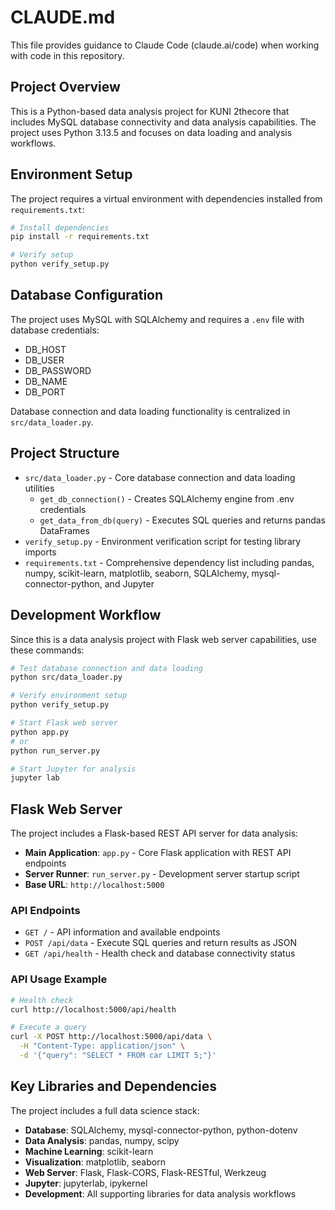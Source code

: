 # CLAUDE.md

This file provides guidance to Claude Code (claude.ai/code) when working with code in this repository.

## Project Overview

This is a Python-based data analysis project for KUNI 2thecore that includes MySQL database connectivity and data analysis capabilities. The project uses Python 3.13.5 and focuses on data loading and analysis workflows.

## Environment Setup

The project requires a virtual environment with dependencies installed from `requirements.txt`:

```bash
# Install dependencies
pip install -r requirements.txt

# Verify setup
python verify_setup.py
```

## Database Configuration

The project uses MySQL with SQLAlchemy and requires a `.env` file with database credentials:
- DB_HOST
- DB_USER  
- DB_PASSWORD
- DB_NAME
- DB_PORT

Database connection and data loading functionality is centralized in `src/data_loader.py`.

## Project Structure

- `src/data_loader.py` - Core database connection and data loading utilities
  - `get_db_connection()` - Creates SQLAlchemy engine from .env credentials
  - `get_data_from_db(query)` - Executes SQL queries and returns pandas DataFrames
- `verify_setup.py` - Environment verification script for testing library imports
- `requirements.txt` - Comprehensive dependency list including pandas, numpy, scikit-learn, matplotlib, seaborn, SQLAlchemy, mysql-connector-python, and Jupyter

## Development Workflow

Since this is a data analysis project with Flask web server capabilities, use these commands:

```bash
# Test database connection and data loading
python src/data_loader.py

# Verify environment setup
python verify_setup.py

# Start Flask web server
python app.py
# or
python run_server.py

# Start Jupyter for analysis
jupyter lab
```

## Flask Web Server

The project includes a Flask-based REST API server for data analysis:

- **Main Application**: `app.py` - Core Flask application with REST API endpoints
- **Server Runner**: `run_server.py` - Development server startup script
- **Base URL**: `http://localhost:5000`

### API Endpoints

- `GET /` - API information and available endpoints
- `POST /api/data` - Execute SQL queries and return results as JSON
- `GET /api/health` - Health check and database connectivity status

### API Usage Example

```bash
# Health check
curl http://localhost:5000/api/health

# Execute a query
curl -X POST http://localhost:5000/api/data \
  -H "Content-Type: application/json" \
  -d '{"query": "SELECT * FROM car LIMIT 5;"}'
```

## Key Libraries and Dependencies

The project includes a full data science stack:
- **Database**: SQLAlchemy, mysql-connector-python, python-dotenv
- **Data Analysis**: pandas, numpy, scipy
- **Machine Learning**: scikit-learn  
- **Visualization**: matplotlib, seaborn
- **Web Server**: Flask, Flask-CORS, Flask-RESTful, Werkzeug
- **Jupyter**: jupyterlab, ipykernel
- **Development**: All supporting libraries for data analysis workflows
